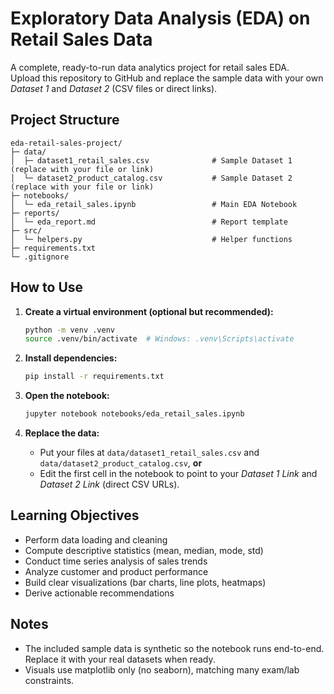 # Exploratory Data Analysis (EDA) on Retail Sales Data

A complete, ready-to-run data analytics project for retail sales EDA.  
Upload this repository to GitHub and replace the sample data with your own *Dataset 1* and *Dataset 2* (CSV files or direct links).

## Project Structure

```
eda-retail-sales-project/
├─ data/
│  ├─ dataset1_retail_sales.csv              # Sample Dataset 1 (replace with your file or link)
│  └─ dataset2_product_catalog.csv           # Sample Dataset 2 (replace with your file or link)
├─ notebooks/
│  └─ eda_retail_sales.ipynb                 # Main EDA Notebook
├─ reports/
│  └─ eda_report.md                          # Report template
├─ src/
│  └─ helpers.py                             # Helper functions
├─ requirements.txt
└─ .gitignore
```

## How to Use

1. **Create a virtual environment (optional but recommended):**
   ```bash
   python -m venv .venv
   source .venv/bin/activate  # Windows: .venv\Scripts\activate
   ```

2. **Install dependencies:**
   ```bash
   pip install -r requirements.txt
   ```

3. **Open the notebook:**
   ```bash
   jupyter notebook notebooks/eda_retail_sales.ipynb
   ```

4. **Replace the data:**
   - Put your files at `data/dataset1_retail_sales.csv` and `data/dataset2_product_catalog.csv`, **or**
   - Edit the first cell in the notebook to point to your *Dataset 1 Link* and *Dataset 2 Link* (direct CSV URLs).

## Learning Objectives

- Perform data loading and cleaning
- Compute descriptive statistics (mean, median, mode, std)
- Conduct time series analysis of sales trends
- Analyze customer and product performance
- Build clear visualizations (bar charts, line plots, heatmaps)
- Derive actionable recommendations

## Notes

- The included sample data is synthetic so the notebook runs end-to-end. Replace it with your real datasets when ready.
- Visuals use matplotlib only (no seaborn), matching many exam/lab constraints.